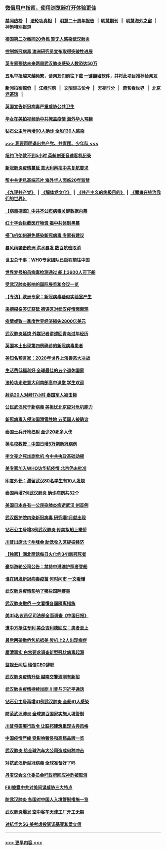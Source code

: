 ### [微信用户指南，使用浏览器打开体验更佳](https://github.com/gfw-breaker/banned-news1/blob/master/indexes/wechat-guide.md?t=0)
#### [禁闻热榜](热点新闻.md?t=0)  &nbsp;&nbsp;|&nbsp;&nbsp; [法轮功真相](https://github.com/gfw-breaker/truth/blob/master/README.md?t=0) &nbsp;&nbsp;|&nbsp;&nbsp; [明慧二十周年报告](https://github.com/gfw-breaker/mh-reports/blob/master/README.md?t=0) &nbsp;&nbsp;|&nbsp;&nbsp;[明慧期刊](https://github.com/gfw-breaker/mh-qikan) &nbsp;&nbsp;|&nbsp;&nbsp; [明慧海外之窗](https://github.com/gfw-breaker/mh-news/blob/master/README.md?t=0) &nbsp;&nbsp;|&nbsp;&nbsp; [神韵特别报道](https://github.com/gfw-breaker/mh-news/blob/master/shenyun.md?t=0)
#### [德国第二次撤回20侨民 暂无人感染武汉肺炎](../pages/nsc418/n11858633.md?t=02102144) 
#### [控制新冠病毒 澳洲研究员宣布取得突破性进展](../pages/nsc418/n11858505.md?t=02102144) 
#### [英专家预估未来两周武汉肺炎感染人数恐达50万](../pages/nsc418/n11857886.md?t=02102144) 
#### 五毛举报越来越频繁，请网友们前往下载 [一键翻墙软件](https://github.com/gfw-breaker/ssr-accounts)，并将此项目推荐给亲友
#### [新闻拍案惊奇](https://github.com/gfw-breaker/banned-news1/blob/master/pages/link4.md) &nbsp;&nbsp;|&nbsp;&nbsp; [江峰时刻](https://github.com/gfw-breaker/banned-news1/blob/master/pages/link4.md) &nbsp;&nbsp;|&nbsp;&nbsp; [文昭谈古论今](https://github.com/gfw-breaker/banned-news1/blob/master/pages/link4.md) &nbsp;&nbsp;|&nbsp;&nbsp; [天亮时分](https://github.com/gfw-breaker/banned-news1/blob/master/pages/link4.md) &nbsp;&nbsp;|&nbsp;&nbsp; [萧茗看世界](https://github.com/gfw-breaker/banned-news1/blob/master/pages/link4.md) &nbsp;&nbsp;|&nbsp;&nbsp; [北京老茶馆](https://github.com/gfw-breaker/banned-news1/blob/master/pages/link4.md) &nbsp;&nbsp;|&nbsp;&nbsp; 
#### [英国宣告新冠病毒严重威胁公共卫生](../pages/nsc418/n11858285.md?t=02102144) 
#### [华女在美拍视频助中共掩盖疫情 海外华人骂翻](../pages/nsc418/n11857407.md?t=02102144) 
#### [钻石公主号再增60人确诊 全船130人感染](../pages/nsc418/n11857366.md?t=02102144) 
#### [>>> 我要声明退出共产党、共青团、少年队 <<<](https://github.com/begood0513/goodnews/blob/master/quit/letter.md) 
#### [纽约飞伦敦不到5小时 英航创亚音速客机纪录](../pages/nsc418/n11857405.md?t=02102144) 
#### [新冠肺炎疫情蔓延 意大利再拒中共复航要求](../pages/nsc418/n11857200.md?t=02102144) 
#### [帮中共走私高端芯片 海外华人面临20年监禁](../pages/nsc418/n11855016.md?t=02102144) 
#### [《九评共产党》](https://github.com/begood0513/9ping.md/blob/master/README.md) &nbsp;|&nbsp; [《解体党文化》](../../../../jtdwh.md/blob/master/README.md)  &nbsp;|&nbsp; [《共产主义的终极目的》](../../../../gczydzjmd.md/blob/master/README.md) &nbsp;|&nbsp; [《魔鬼在统治我们的世界》](../../../../mgztzwmdsj.md/blob/master/README.md) 
#### [【病毒探源】中共不公布病毒关键数据内幕](../pages/nsc418/n11856584.md?t=02102144) 
#### [红十字会拦截医疗物资 揭中共体制黑幕](../pages/nsc418/n11856750.md?t=02102144) 
#### [搭飞机如何避免感染新冠病毒 专家有建议](../pages/nsc418/n11853427.md?t=02102144) 
#### [暴风雨袭击欧洲 洪水暴发 数百航班取消](../pages/nsc418/n11856453.md?t=02102144) 
#### [世卫总干事：WHO专家团队已启程前往中国](../pages/nsc418/n11856612.md?t=02102144) 
#### [世界梦号船员病毒检测通过 船上3600人可下船](../pages/nsc418/n11856520.md?t=02102144) 
#### [受武汉肺炎影响的国际展览和会议一览](../pages/nsc418/n11856420.md?t=02102144) 
#### [【专访】欧洲专家：新冠病毒疑似实验室产生](../pages/nsc418/n11856378.md?t=02102144) 
#### [来德探亲签证获延 德语区对武汉疫情面面观](../pages/nsc418/n11856283.md?t=02102144) 
#### [疫情或致一季度世界经济损失2800亿美元](../pages/nsc418/n11855639.md?t=02102144) 
#### [武汉肺炎延烧 外媒记者讲述回青岛过年经历](../pages/nsc418/n11856159.md?t=02102144) 
#### [英国本土出现第四例确诊的新冠病毒患者](../pages/nsc418/n11855930.md?t=02102144) 
#### [美知名预言家：2020年世界上演善恶大决战](../pages/nsc418/n11855418.md?t=02102144) 
#### [生活费低福利好 全球最佳的五个退休国家](../pages/nsc418/n11848347.md?t=02102144) 
#### [法轮功走进意大利南部高中课堂 学生欢迎](../pages/nsc418/n11853859.md?t=02102144) 
#### [射杀20人对峙17小时 泰国军人被击毙](../pages/nsc418/n11854869.md?t=02102144) 
#### [公民武汉死于新病毒 美担忧北京应对危机能力](../pages/nsc418/n11854331.md?t=02102144) 
#### [新冠病毒入侵法国滑雪胜地 五英国人被确诊](../pages/nsc418/n11854307.md?t=02102144) 
#### [泰国士兵开枪扫射 至少20死多人伤](../pages/nsc418/n11854276.md?t=02102144) 
#### [英名校教授：中国日增5万例新冠病例](../pages/nsc418/n11854174.md?t=02102144) 
#### [李文亮之死加剧危机 令中共执政基础动摇](../pages/nsc418/n11854003.md?t=02102144) 
#### [美专家加入WHO访华抗疫情 北京仍未批准](../pages/nsc418/n11854043.md?t=02102144) 
#### [印度外长：滞留武汉80名学生有10人发烧](../pages/nsc418/n11853821.md?t=02102144) 
#### [泰国再增7例武汉肺炎 确诊病例共32个](../pages/nsc418/n11853808.md?t=02102144) 
#### [美国日本各有一公民染肺炎病逝武汉 创首例](../pages/nsc418/n11853509.md?t=02102144) 
#### [武汉医护院内染新冠病毒 研究曝1月就出现](../pages/nsc418/n11852928.md?t=02102144) 
#### [钻石公主号增3例武汉肺炎 传美拟船上撤侨](../pages/nsc418/n11853240.md?t=02102144) 
#### [川普出席北卡州峰会 助低收入区提振经济](../pages/nsc418/n11853232.md?t=02102144) 
#### [【独家】湖北两馆每日火化约341新冠死者](../pages/nsc418/n11845444.md?t=02102144) 
#### [豪华游轮公司公告：禁持中港澳护照者登船](../pages/nsc418/n11852761.md?t=02102144) 
#### [谁在研发新冠病毒疫苗 何时问市 一文看懂](../pages/nsc418/n11852840.md?t=02102144) 
#### [武汉肺炎疫情影响了哪些国际赛事](../pages/nsc418/n11852441.md?t=02102144) 
#### [武汉肺炎撤侨 一文看懂各国隔离措施](../pages/nsc418/n11844216.md?t=02102144) 
#### [美35名议员促司法部全面调查《中国日报》](../pages/nsc418/n11852435.md?t=02102144) 
#### [遭中方抢注专利 美企吉利德回应：患者至上](../pages/nsc418/n11852037.md?t=02102144) 
#### [最后两架撤侨包机抵美 传机上2人出现病症](../pages/nsc418/n11852173.md?t=02102144) 
#### [厘清事实 白宫要求调查新型冠状病毒起源](../pages/nsc418/n11852106.md?t=02102144) 
#### [监视丑闻后 瑞信CEO辞职](../pages/nsc418/n11852127.md?t=02102144) 
#### [武汉肺炎疫情升级 越南交警酒测有新招](../pages/nsc418/n11851632.md?t=02102144) 
#### [武汉肺炎疫情持续加剧 川普与习近平通话](../pages/nsc418/n11851613.md?t=02102144) 
#### [钻石公主号再增41例武汉肺炎 全船61人感染](../pages/nsc418/n11850401.md?t=02102144) 
#### [防范武汉肺炎 全球逾百国家实施入境管制](../pages/nsc418/n11850557.md?t=02102144) 
#### [川普将签署行政令 让联邦建筑重现古典风格](../pages/nsc418/n11850654.md?t=02102144) 
#### [中国疫情严峻 受影响奢侈和高档品牌一览](../pages/nsc418/n11850319.md?t=02102144) 
#### [武汉肺炎 给全球汽车大公司造成何种冲击](../pages/nsc418/n11850056.md?t=02102144) 
#### [对抗武汉新型冠病毒 全球准备好了吗](../pages/nsc418/n11850142.md?t=02102144) 
#### [丹麦议会文化委员会吁政府回应神韵被取消](../pages/nsc418/n11849312.md?t=02102144) 
#### [FBI披露中共对美间谍威胁三大特点](../pages/nsc418/n11849700.md?t=02102144) 
#### [防武汉肺炎 各国对中国人入境管制措施一览](../pages/nsc418/n11838726.md?t=02102144) 
#### [武汉肺炎爆发 空中客车天津工厂开工无期](../pages/nsc418/n11849634.md?t=02102144) 
#### [对抗华为5G 美考虑投资诺基亚和爱立信](../pages/nsc418/n11849510.md?t=02102144) 

----
#### [ >>> 更早内容 <<< ](../indexes/nsc418-earlier.md)
